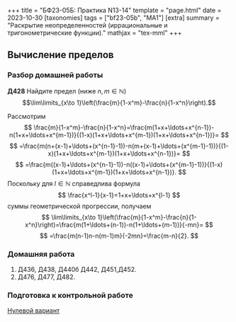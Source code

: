 +++
title = "БФ23-05Б: Практика N13-14"
template = "page.html"
date = 2023-10-30
[taxonomies]
tags = ["bf23-05b", "MA1"]
[extra]
summary = "Раскрытие неопределенностей (иррациональные  и тригонометрические функции)."
mathjax = "tex-mml"
+++

<!-- more -->

## Вычисление пределов

### Разбор домашней работы

**Д428** Найдите предел (ниже $n,m\in\mathbb{N}$)
$$\lim\limits_{x\to 1}\left(\frac{m}{1-x^m}-\frac{n}{1-x^n}\right).$$

Рассмотрим
$$
    \frac{m}{1-x^m}-\frac{n}{1-x^n}=\frac{m(1+x+\ldots+x^{n-1})-n(1+x+\ldots+x^{m-1})}{(1-x)(1+x+\ldots+x^{m-1})(1+x+\ldots+x^{n-1})}=
$$
$$
    =\frac{m(n+(x-1)+\ldots+(x^{n-1}-1))-n(m+(x-1)+\ldots+(x^{m-1}-1))}{(1-x)(1+x+\ldots+x^{m-1})(1+x+\ldots+x^{n-1})}=
$$
$$
    =\frac{m((x-1)+\ldots+(x^{n-1}-1))-n((x-1)+\ldots+(x^{m-1}-1))}{(1-x)(1+x+\ldots+x^{m-1})(1+x+\ldots+x^{n-1})}.
$$
Поскольку для $l\in\mathbb{N}$ справедлива формула 
$$
    \frac{x^l-1}{x-1}=1+x+\ldots+x^{l-1}
$$
суммы геометрической прогрессии, получаем
$$
    \lim\limits_{x\to 1}\left(\frac{m}{1-x^m}-\frac{n}{1-x^n}\right)=\frac{m(1+\ldots+(n-1))-n(1+\ldots+(m-1))}{-mn}=
$$
$$
    =\frac{m(n-1)n-n(m-1)m}{-2mn}=\frac{m-n}{2}.
$$

### Домашняя работа

1. Д436, Д438, Д440б Д442, Д451,Д452.
2. Д476, Д477, Д482.

### Подготовка к контрольной работе

[Нулевой вариант](/MA1_Test1_v0.pdf)